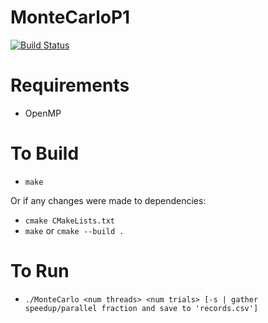 # MonteCarloP1

[![Build Status](https://dev.azure.com/shillinm/shillinm/_apis/build/status/MattShilling.MonteCarloP1?branchName=master)](https://dev.azure.com/shillinm/shillinm/_build/latest?definitionId=3&branchName=master)

# Requirements
- OpenMP

# To Build
- `make`

Or if any changes were made to dependencies:

- `cmake CMakeLists.txt`
- `make` or `cmake --build .`


# To Run

- `./MonteCarlo <num threads> <num trials> [-s | gather speedup/parallel fraction and save to 'records.csv']`


